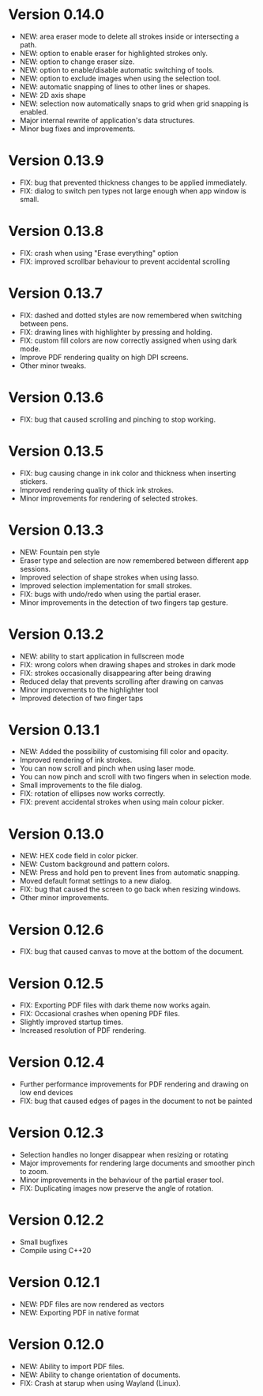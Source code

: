 # Version 0.14.0
- NEW: area eraser mode to delete all strokes inside or intersecting a path.
- NEW: option to enable eraser for highlighted strokes only.
- NEW: option to change eraser size.
- NEW: option to enable/disable automatic switching of tools.
- NEW: option to exclude images when using the selection tool.
- NEW: automatic snapping of lines to other lines or shapes.
- NEW: 2D axis shape
- NEW: selection now automatically snaps to grid when grid snapping is enabled.
- Major internal rewrite of application's data structures.
- Minor bug fixes and improvements.

# Version 0.13.9
- FIX: bug that prevented thickness changes to be applied immediately.
- FIX: dialog to switch pen types not large enough when app window is small.

# Version 0.13.8
- FIX: crash when using "Erase everything" option
- FIX: improved scrollbar behaviour to prevent accidental scrolling

# Version 0.13.7
- FIX: dashed and dotted styles are now remembered when switching between pens.
- FIX: drawing lines with highlighter by pressing and holding.
- FIX: custom fill colors are now correctly assigned when using dark mode.
- Improve PDF rendering quality on high DPI screens.
- Other minor tweaks.

# Version 0.13.6
- FIX: bug that caused scrolling and pinching to stop working.

# Version 0.13.5
- FIX: bug causing change in ink color and thickness when inserting stickers.
- Improved rendering quality of thick ink strokes.
- Minor improvements for rendering of selected strokes.

# Version 0.13.3
- NEW: Fountain pen style
- Eraser type and selection are now remembered between different app sessions.
- Improved selection of shape strokes when using lasso.
- Improved selection implementation for small strokes.
- FIX: bugs with undo/redo when using the partial eraser.
- Minor improvements in the detection of two fingers tap gesture.

# Version 0.13.2
- NEW: ability to start application in fullscreen mode
- FIX: wrong colors when drawing shapes and strokes in dark mode
- FIX: strokes occasionally disappearing after being drawing
- Reduced delay that prevents scrolling after drawing on canvas
- Minor improvements to the highlighter tool
- Improved detection of two finger taps

# Version 0.13.1
- NEW: Added the possibility of customising fill color and opacity.
- Improved rendering of ink strokes.
- You can now scroll and pinch when using laser mode.
- You can now pinch and scroll with two fingers when in selection mode.
- Small improvements to the file dialog.
- FIX: rotation of ellipses now works correctly.
- FIX: prevent accidental strokes when using main colour picker.

# Version 0.13.0
- NEW: HEX code field in color picker.
- NEW: Custom background and pattern colors.
- NEW: Press and hold pen to prevent lines from automatic snapping.
- Moved default format settings to a new dialog.
- FIX: bug that caused the screen to go back when resizing windows.
- Other minor improvements.

# Version 0.12.6
- FIX: bug that caused canvas to move at the bottom of the document.

# Version 0.12.5
- FIX: Exporting PDF files with dark theme now works again.
- FIX: Occasional crashes when opening PDF files.
- Slightly improved startup times.
- Increased resolution of PDF rendering.

# Version 0.12.4
- Further performance improvements for PDF rendering and drawing on low end devices
- FIX: bug that caused edges of pages in the document to not be painted

# Version 0.12.3
- Selection handles no longer disappear when resizing or rotating
- Major improvements for rendering large documents and smoother pinch to zoom.
- Minor improvements in the behaviour of the partial eraser tool.
- FIX: Duplicating images now preserve the angle of rotation.

# Version 0.12.2
- Small bugfixes
- Compile using C++20

# Version 0.12.1
- NEW: PDF files are now rendered as vectors
- NEW: Exporting PDF in native format

# Version 0.12.0
- NEW: Ability to import PDF files.
- NEW: Ability to change orientation of documents.
- FIX: Crash at starup when using Wayland (Linux).

